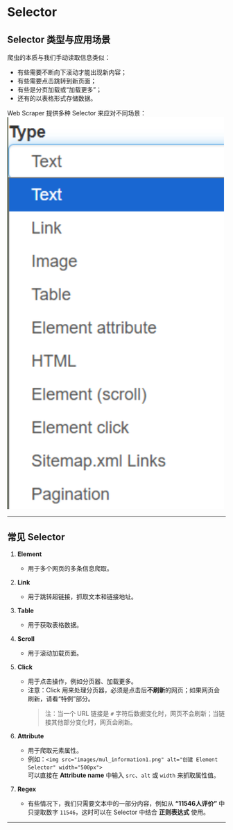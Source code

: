 # Selector 

## Selector 类型与应用场景

爬虫的本质与我们手动读取信息类似：  
- 有些需要不断向下滚动才能出现新内容；  
- 有些需要点击跳转到新页面；  
- 有些是分页加载或“加载更多”；  
- 还有的以表格形式存储数据。

Web Scraper 提供多种 Selector 来应对不同场景：
<img src="../images/type.png" alt="Selector 类型" width="500px">

---

## 常见 Selector

1. **Element**  
   - 用于多个网页的多条信息爬取。  

2. **Link**  
   - 用于跳转超链接，抓取文本和链接地址。  

3. **Table**  
   - 用于获取表格数据。  

4. **Scroll**  
   - 用于滚动加载页面。  

5. **Click**  
   - 用于点击操作，例如分页器、加载更多。  
   - 注意：Click 用来处理分页器，必须是点击后**不刷新**的网页；如果网页会刷新，请看“特例”部分。  
     > 注：当一个 URL 链接是 `#` 字符后数据变化时，网页不会刷新；当链接其他部分变化时，网页会刷新。  
6. **Attribute**  
   - 用于爬取元素属性。  
   - 例如：`<img src="images/mul_information1.png" alt="创建 Element Selector" width="500px">`  
     可以直接在 **Attribute name** 中输入 `src`、`alt` 或 `width` 来抓取属性值。

7. **Regex**  
   - 有些情况下，我们只需要文本中的一部分内容，例如从 **“11546人评价”** 中只提取数字 `11546`，这时可以在 Selector 中结合 **正则表达式** 使用。

---
